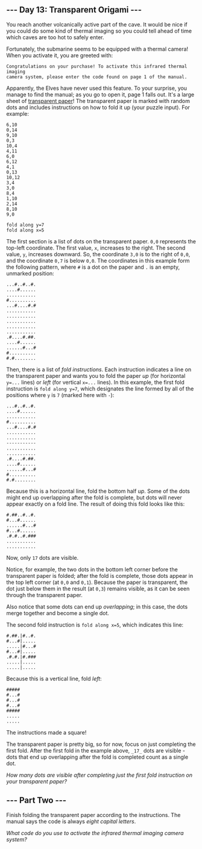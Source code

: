 
## --- Day 13: Transparent Origami ---

You reach another volcanically active part of the cave. It would be nice if you could do some kind of thermal imaging so you could tell ahead of time which caves are too hot to safely enter.

Fortunately, the submarine seems to be equipped with a thermal camera! When you activate it, you are greeted with:

```
Congratulations on your purchase! To activate this infrared thermal imaging
camera system, please enter the code found on page 1 of the manual.

```

Apparently, the Elves have never used this feature. To your surprise, you manage to find the manual; as you go to open it, page 1 falls out. It's a large sheet of  [transparent paper](https://en.wikipedia.org/wiki/Transparency_(projection))! The transparent paper is marked with random dots and includes instructions on how to fold it up (your puzzle input). For example:

```
6,10
0,14
9,10
0,3
10,4
4,11
6,0
6,12
4,1
0,13
10,12
3,4
3,0
8,4
1,10
2,14
8,10
9,0

fold along y=7
fold along x=5

```

The first section is a list of dots on the transparent paper.  `0,0`  represents the top-left coordinate. The first value,  `x`, increases to the right. The second value,  `y`, increases downward. So, the coordinate  `3,0`  is to the right of  `0,0`, and the coordinate  `0,7`  is below  `0,0`. The coordinates in this example form the following pattern, where  `#`  is a dot on the paper and  `.`  is an empty, unmarked position:

```
...#..#..#.
....#......
...........
#..........
...#....#.#
...........
...........
...........
...........
...........
.#....#.##.
....#......
......#...#
#..........
#.#........

```

Then, there is a list of  _fold instructions_. Each instruction indicates a line on the transparent paper and wants you to fold the paper  _up_  (for horizontal  `y=...`  lines) or  _left_  (for vertical  `x=...`  lines). In this example, the first fold instruction is  `fold along y=7`, which designates the line formed by all of the positions where  `y`  is  `7`  (marked here with  `-`):

```
...#..#..#.
....#......
...........
#..........
...#....#.#
...........
...........
-----------
...........
...........
.#....#.##.
....#......
......#...#
#..........
#.#........

```

Because this is a horizontal line, fold the bottom half  _up_. Some of the dots might end up overlapping after the fold is complete, but dots will never appear exactly on a fold line. The result of doing this fold looks like this:

```
#.##..#..#.
#...#......
......#...#
#...#......
.#.#..#.###
...........
...........

```

Now, only  `17`  dots are visible.

Notice, for example, the two dots in the bottom left corner before the transparent paper is folded; after the fold is complete, those dots appear in the top left corner (at  `0,0`  and  `0,1`). Because the paper is transparent, the dot just below them in the result (at  `0,3`) remains visible, as it can be seen through the transparent paper.

Also notice that some dots can end up  _overlapping_; in this case, the dots merge together and become a single dot.

The second fold instruction is  `fold along x=5`, which indicates this line:

```
#.##.|#..#.
#...#|.....
.....|#...#
#...#|.....
.#.#.|#.###
.....|.....
.....|.....

```

Because this is a vertical line, fold  _left_:

```
#####
#...#
#...#
#...#
#####
.....
.....

```

The instructions made a square!

The transparent paper is pretty big, so for now, focus on just completing the first fold. After the first fold in the example above,  `_17_`  dots are visible - dots that end up overlapping after the fold is completed count as a single dot.

_How many dots are visible after completing just the first fold instruction on your transparent paper?_

## --- Part Two ---

Finish folding  the transparent paper according to the instructions. The manual says the code is always  _eight capital letters_.

_What code do you use to activate the infrared thermal imaging camera system?_